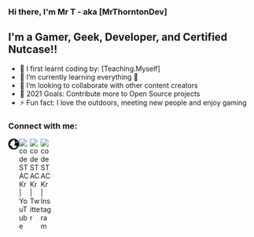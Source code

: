 ### Hi there, I'm Mr T - aka [MrThorntonDev]

## I'm a Gamer, Geek, Developer, and Certified Nutcase!!

- 🔭 I first learnt coding by: [Teaching.Myself]
- 🌱 I’m currently learning everything 🤣
- 👯 I’m looking to collaborate with other content creators
- 🥅 2021 Goals: Contribute more to Open Source projects
- ⚡ Fun fact: I love the outdoors, meeting new people and enjoy gaming

### Connect with me:

[<img align="left" alt="codeSTACKr.com" width="22px" src="https://raw.githubusercontent.com/iconic/open-iconic/master/svg/globe.svg" />][website]
[<img align="left" alt="codeSTACKr | YouTube" width="22px" src="https://cdn.jsdelivr.net/npm/simple-icons@v3/icons/youtube.svg" />][youtube]
[<img align="left" alt="codeSTACKr | Twitter" width="22px" src="https://cdn.jsdelivr.net/npm/simple-icons@v3/icons/twitter.svg" />][twitter]
[<img align="left" alt="codeSTACKr | Instagram" width="22px" src="https://cdn.jsdelivr.net/npm/simple-icons@v3/icons/instagram.svg" />][instagram]

<br />
<br />

[website]: https://discord.gg/pEuz4Sz
[twitter]: https://twitter.com/MrThorntonTTV
[youtube]: https://www.youtube.com/channel/UCZbEFrxmlVXe6B1xiu9F19g
[instagram]: https://www.instagram.com/real_mrthornton/

